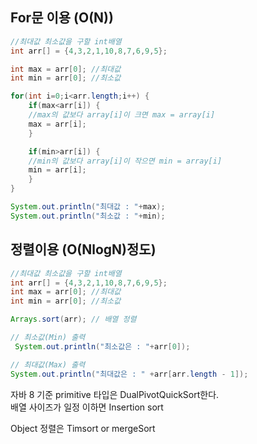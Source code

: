 ## For문 이용 (O(N))

```java
//최대값 최소값을 구할 int배열
int arr[] = {4,3,2,1,10,8,7,6,9,5};

int max = arr[0]; //최대값
int min = arr[0]; //최소값

for(int i=0;i<arr.length;i++) {
    if(max<arr[i]) {
	//max의 값보다 array[i]이 크면 max = array[i]
	max = arr[i];
    }

    if(min>arr[i]) {
	//min의 값보다 array[i]이 작으면 min = array[i]
	min = arr[i];
    }
}

System.out.println("최대값 : "+max);
System.out.println("최소값 : "+min);
```

## 정렬이용 (O(NlogN)정도)

```java
//최대값 최소값을 구할 int배열
int arr[] = {4,3,2,1,10,8,7,6,9,5};
int max = arr[0]; //최대값
int min = arr[0]; //최소값

Arrays.sort(arr); // 배열 정렬

// 최소값(Min) 출력
 System.out.println("최소값은 : "+arr[0]);

// 최대값(Max) 출력
System.out.println("최대값은 : " +arr[arr.length - 1]);
```

자바 8 기준 primitive 타입은 DualPivotQuickSort한다.  
배열 사이즈가 일정 이하면 Insertion sort

Object 정렬은 Timsort or mergeSort
